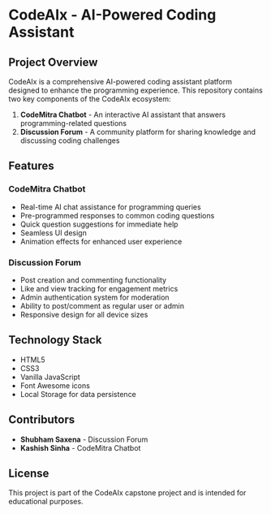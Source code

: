 # CodeAIx - AI-Powered Coding Assistant

## Project Overview
CodeAIx is a comprehensive AI-powered coding assistant platform designed to enhance the programming experience. This repository contains two key components of the CodeAIx ecosystem:

1. **CodeMitra Chatbot** - An interactive AI assistant that answers programming-related questions
2. **Discussion Forum** - A community platform for sharing knowledge and discussing coding challenges

## Features

### CodeMitra Chatbot
- Real-time AI chat assistance for programming queries
- Pre-programmed responses to common coding questions
- Quick question suggestions for immediate help
- Seamless UI design
- Animation effects for enhanced user experience

### Discussion Forum
- Post creation and commenting functionality
- Like and view tracking for engagement metrics
- Admin authentication system for moderation
- Ability to post/comment as regular user or admin 
- Responsive design for all device sizes

## Technology Stack
- HTML5
- CSS3 
- Vanilla JavaScript
- Font Awesome icons
- Local Storage for data persistence


## Contributors
- **Shubham Saxena** - Discussion Forum 
- **Kashish Sinha** - CodeMitra Chatbot 


## License
This project is part of the CodeAIx capstone project and is intended for educational purposes.
